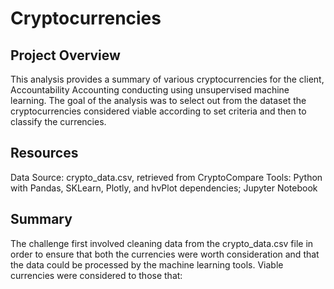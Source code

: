 # Cryptocurrencies

## Project Overview
This analysis provides a summary of various cryptocurrencies for the client, Accountability Accounting conducting using unsupervised machine learning. The goal of the analysis was to select out from the dataset the cryptocurrencies considered viable according to set criteria and then to classify the currencies.

## Resources

Data Source: crypto_data.csv, retrieved from CryptoCompare
Tools: Python with Pandas, SKLearn, Plotly, and hvPlot dependencies; Jupyter Notebook

## Summary

The challenge first involved cleaning data from the crypto_data.csv file in order to ensure that both the currencies were worth consideration and that the data could be processed by the machine learning tools. Viable currencies were considered to those that:
